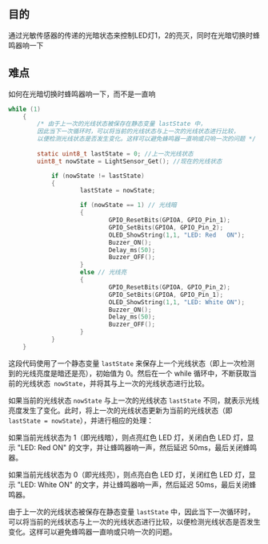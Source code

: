 ## 目的

通过光敏传感器的传递的光暗状态来控制LED灯1，2的亮灭，同时在光暗切换时蜂鸣器响一下

## 难点

如何在光暗切换时蜂鸣器响一下，而不是一直响

```C
while (1)
	{
		/* 由于上一次的光线状态被保存在静态变量 lastState 中，
		因此当下一次循环时，可以将当前的光线状态与上一次的光线状态进行比较，
		以便检测光线状态是否发生变化。这样可以避免蜂鸣器一直响或只响一次的问题 */
	
		static uint8_t lastState = 0; //上一次光线状态
		uint8_t nowState = LightSensor_Get(); //现在的光线状态

			if (nowState != lastState)
			{
					lastState = nowState;

					if (nowState == 1) // 光线暗
					{
							GPIO_ResetBits(GPIOA, GPIO_Pin_1);
							GPIO_SetBits(GPIOA, GPIO_Pin_2);
							OLED_ShowString(1,1, "LED: Red   ON");
							Buzzer_ON();
							Delay_ms(50);
							Buzzer_OFF();
					}
					else // 光线亮
					{
							GPIO_ResetBits(GPIOA, GPIO_Pin_2);
							GPIO_SetBits(GPIOA, GPIO_Pin_1);
							OLED_ShowString(1,1, "LED: White ON");
							Buzzer_ON();
							Delay_ms(50);
							Buzzer_OFF();
					}
			}
	}
```

这段代码使用了一个静态变量 `lastState` 来保存上一个光线状态（即上一次检测到的光线亮度是暗还是亮），初始值为 0。然后在一个 while 循环中，不断获取当前的光线状态` nowState`，并将其与上一次的光线状态进行比较。

如果当前的光线状态 `nowState` 与上一次的光线状态 `lastState` 不同，就表示光线亮度发生了变化。此时，将上一次的光线状态更新为当前的光线状态（即 `lastState = nowState`），并进行相应的处理：

如果当前光线状态为 1（即光线暗），则点亮红色 LED 灯，关闭白色 LED 灯，显示 "LED: Red ON" 的文字，并让蜂鸣器响一声，然后延迟 50ms，最后关闭蜂鸣器。

如果当前光线状态为 0（即光线亮），则点亮白色 LED 灯，关闭红色 LED 灯，显示 "LED: White ON" 的文字，并让蜂鸣器响一声，然后延迟 50ms，最后关闭蜂鸣器。

由于上一次的光线状态被保存在静态变量 `lastState` 中，因此当下一次循环时，可以将当前的光线状态与上一次的光线状态进行比较，以便检测光线状态是否发生变化。这样可以避免蜂鸣器一直响或只响一次的问题。